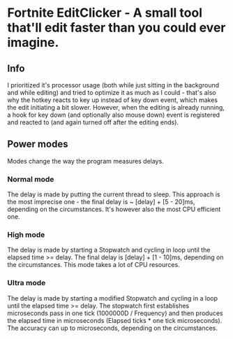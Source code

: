 # Fortnite EditClicker - A small tool that'll edit faster than you could ever imagine.

## Info
I prioritized it's processor usage (both while just sitting in the background and while editing) and tried to optimize it as much as I could - that's also why the hotkey reacts to key up instead of key down event, which makes the edit initiating a bit slower. However, when the editing is already running, a hook for key down (and optionally also mouse down) event is registered and reacted to (and again turned off after the editing ends).

## Power modes
Modes change the way the program measures delays.

### Normal mode
The delay is made by putting the current thread to sleep. This approach is the most imprecise one - the final delay is ~ [delay] + [5 - 20]ms, depending on the circumstances. It's however also the most CPU efficient one.

### High mode
The delay is made by starting a Stopwatch and cycling in loop until the elapsed time >= delay. The final delay is [delay] + [1 - 10]ms, depending on the circumstances. This mode takes a lot of CPU resources.

### Ultra mode
The delay is made by starting a modified Stopwatch and cycling in a loop until the elapsed time >= delay. The stopwatch first establishes microseconds pass in one tick (1000000D / Frequency) and then produces the elapsed time in microseconds (Elapsed ticks * one tick microseconds). The accuracy can up to microseconds, depending on the circumstances.
